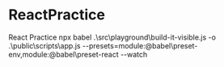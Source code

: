 # ReactPractice
React Practice
npx babel .\src\playground\build-it-visible.js -o .\public\scripts\app.js --presets=module:@babel\preset-env,module:@babel\preset-react --watch
